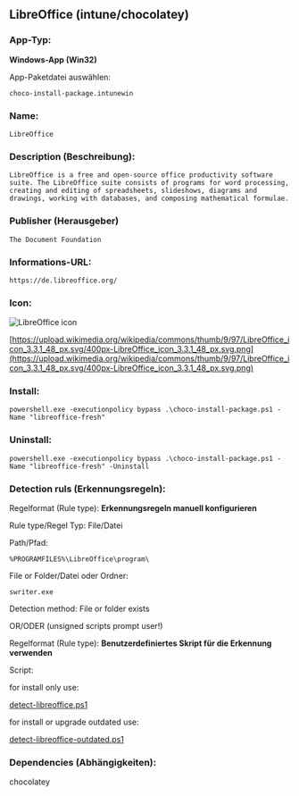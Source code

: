 ## LibreOffice (intune/chocolatey)

### App-Typ: 

__Windows-App (Win32)__

App-Paketdatei auswählen:

```
choco-install-package.intunewin
```


### Name:

```
LibreOffice
```

### Description (Beschreibung):

```
LibreOffice is a free and open-source office productivity software suite. The LibreOffice suite consists of programs for word processing, creating and editing of spreadsheets, slideshows, diagrams and drawings, working with databases, and composing mathematical formulae.
```

### Publisher (Herausgeber)

```
The Document Foundation
```


### Informations-URL:

```
https://de.libreoffice.org/
```

### Icon: 

![LibreOffice icon](https://upload.wikimedia.org/wikipedia/commons/thumb/9/97/LibreOffice_icon_3.3.1_48_px.svg/100px-LibreOffice_icon_3.3.1_48_px.svg.png)

[https://upload.wikimedia.org/wikipedia/commons/thumb/9/97/LibreOffice_icon_3.3.1_48_px.svg/400px-LibreOffice_icon_3.3.1_48_px.svg.png](https://upload.wikimedia.org/wikipedia/commons/thumb/9/97/LibreOffice_icon_3.3.1_48_px.svg/400px-LibreOffice_icon_3.3.1_48_px.svg.png)

### Install:

```
powershell.exe -executionpolicy bypass .\choco-install-package.ps1 -Name "libreoffice-fresh"
```


### Uninstall:

```
powershell.exe -executionpolicy bypass .\choco-install-package.ps1 -Name "libreoffice-fresh" -Uninstall
```


### Detection ruls (Erkennungsregeln):

Regelformat (Rule type): __Erkennungsregeln manuell konfigurieren__

Rule type/Regel Typ: File/Datei

Path/Pfad:

```
%PROGRAMFILES%\LibreOffice\program\
```


File or Folder/Datei oder Ordner: 

```
swriter.exe
```

Detection method: File or folder exists


OR/ODER (unsigned scripts prompt user!)

Regelformat (Rule type): __Benutzerdefiniertes Skript für die Erkennung verwenden__

Script:

for install only use:

[detect-libreoffice.ps1](./detect-libreoffice.ps1)

for install or upgrade outdated use:

[detect-libreoffice-outdated.ps1](./detect-libreoffice-outdated.ps1)

### Dependencies (Abhängigkeiten):

chocolatey